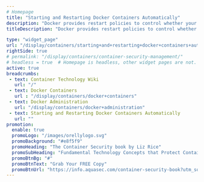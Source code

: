 ```yaml
---
# Homepage
title: "Starting and Restarting Docker Containers Automatically"
description: "Docker provides restart policies to control whether your containers start automatically when they exit, or when Docker restarts. Restart policies ensure that linked containers are started in the correct order. This page gathers resources about how to automatically start Docker container on boot or after server crash."
titleDescription: "Docker provides restart policies to control whether your containers start automatically when they exit, or when Docker restarts. Restart policies ensure that linked containers are started in the correct order. This page gathers resources about how to automatically start <a href='/display/containers/docker+containers'>Docker container</a> on boot or after server crash." 

type: "widget_page"
url: "/display/containers/starting+and+restarting+docker+containers+automatically" 
rightSide: true 
# permalink: "/display/containers/container-security-management/"
# headless = true  # Homepage is headless, other widget pages are not.
active: true
breadcrumbs:
 - text: Container Technology Wiki
   url: "/"
 - text: Docker Containers
   url : "/display/containers/docker+containers"
 - text: Docker Administration
   url: "/display/containers/docker+administration"
 - text: Starting and Restarting Docker Containers Automatically
   url: ""
promotion:
  enable: true
  promoLogo: "/images/orellylogo.svg"
  promoBackground: "#e8f5f9"
  promoHeading: "The Container Security book by Liz Rice"
  promoSubHeading: "Fundamental Technology Concepts that Protect Containerized Applications"
  promoBtnBg: "#"
  promoBtnText: "Grab Your FREE Copy"
  promoBtnUrl: "https://info.aquasec.com/container-security-book?utm_source=wiki"
---
```



